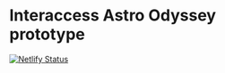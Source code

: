 # Interaccess Astro Odyssey prototype


[![Netlify Status](https://api.netlify.com/api/v1/badges/bca6ab77-6303-41bb-b739-a91ee2af8fd9/deploy-status)](https://app.netlify.com/sites/interaccess-odyssey/deploys)